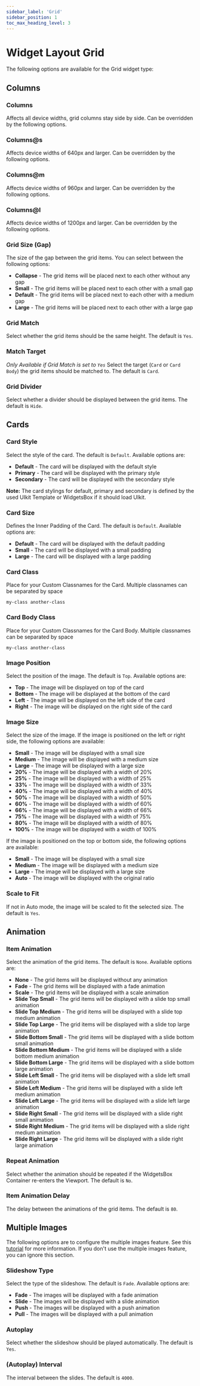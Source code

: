 ```yaml
---
sidebar_label: 'Grid'
sidebar_position: 1
toc_max_heading_level: 3
---
```


# Widget Layout Grid

The following options are available for the Grid widget type:

## Columns

### Columns


Affects all device widths, grid columns stay side by side. Can be overridden by the following options.

### Columns@s

Affects device widths of 640px and larger. Can be overridden by the following options.

### Columns@m

Affects device widths of 960px and larger. Can be overridden by the following options.

### Columns@l

Affects device widths of 1200px and larger. Can be overridden by the following options.

### Grid Size (Gap)

The size of the gap between the grid items. You can select between the following options:

- **Collapse** - The grid items will be placed next to each other without any gap
- **Small** - The grid items will be placed next to each other with a small gap
- **Default** - The grid items will be placed next to each other with a medium gap
- **Large** - The grid items will be placed next to each other with a large gap

### Grid Match

Select whether the grid items should be the same height. The default is ``Yes``.

### Match Target

*Only Available if Grid Match is set to ``Yes``*
Select the target (``Card`` or ``Card Body``) the grid items should be matched to. The default is ``Card``.

### Grid Divider

Select whether a divider should be displayed between the grid items. The default is ``Hide``.

## Cards

### Card Style

Select the style of the card. The default is ``Default``. Available options are:

- **Default** - The card will be displayed with the default style
- **Primary** - The card will be displayed with the primary style
- **Secondary** - The card will be displayed with the secondary style

<div class="alert alert--info">
  <strong>Note:</strong> The card stylings for default, primary and secondary is defined by the used 
UIkit Template or WidgetsBox if it should load UIkit.
</div>

### Card Size

Defines the Inner Padding of the Card. The default is ``Default``. Available options are:

- **Default** - The card will be displayed with the default padding
- **Small** - The card will be displayed with a small padding
- **Large** - The card will be displayed with a large padding

### Card Class

Place for your Custom Classnames for the Card. Multiple classnames can be separated by space

```
my-class another-class
```

### Card Body Class

Place for your Custom Classnames for the Card Body. Multiple classnames can be separated by space

```
my-class another-class
```

### Image Position

Select the position of the image. The default is ``Top``. Available options are:

- **Top** - The image will be displayed on top of the card
- **Bottom** - The image will be displayed at the bottom of the card
- **Left** - The image will be displayed on the left side of the card
- **Right** - The image will be displayed on the right side of the card

### Image Size

Select the size of the image. If the image is positioned on the left or right side, the following options are available:

- **Small** - The image will be displayed with a small size
- **Medium** - The image will be displayed with a medium size
- **Large** - The image will be displayed with a large size
- **20%** - The image will be displayed with a width of 20%
- **25%** - The image will be displayed with a width of 25%
- **33%** - The image will be displayed with a width of 33%
- **40%** - The image will be displayed with a width of 40%
- **50%** - The image will be displayed with a width of 50%
- **60%** - The image will be displayed with a width of 60%
- **66%** - The image will be displayed with a width of 66%
- **75%** - The image will be displayed with a width of 75%
- **80%** - The image will be displayed with a width of 80%
- **100%** - The image will be displayed with a width of 100%

If the image is positioned on the top or bottom side, the following options are available:

- **Small** - The image will be displayed with a small size
- **Medium** - The image will be displayed with a medium size
- **Large** - The image will be displayed with a large size
- **Auto** - The image will be displayed with the original ratio

### Scale to Fit

If not in Auto mode, the image will be scaled to fit the selected size. The default is ``Yes``.

## Animation

### Item Animation

Select the animation of the grid items. The default is ``None``. Available options are:

- **None** - The grid items will be displayed without any animation
- **Fade** - The grid items will be displayed with a fade animation
- **Scale** - The grid items will be displayed with a scale animation
- **Slide Top Small** - The grid items will be displayed with a slide top small animation
- **Slide Top Medium** - The grid items will be displayed with a slide top medium animation
- **Slide Top Large** - The grid items will be displayed with a slide top large animation
- **Slide Bottom Small** - The grid items will be displayed with a slide bottom small animation
- **Slide Bottom Medium** - The grid items will be displayed with a slide bottom medium animation
- **Slide Bottom Large** - The grid items will be displayed with a slide bottom large animation
- **Slide Left Small** - The grid items will be displayed with a slide left small animation
- **Slide Left Medium** - The grid items will be displayed with a slide left medium animation
- **Slide Left Large** - The grid items will be displayed with a slide left large animation
- **Slide Right Small** - The grid items will be displayed with a slide right small animation
- **Slide Right Medium** - The grid items will be displayed with a slide right medium animation
- **Slide Right Large** - The grid items will be displayed with a slide right large animation

### Repeat Animation

Select whether the animation should be repeated if the WidgetsBox Container re-enters the Viewport. The default
is ``No``.

### Item Animation Delay

The delay between the animations of the grid items. The default is ``80``.


## Multiple Images

The following options are to configure the multiple images feature. See
this [tutorial](/docs/widgetsbox/tutorials/multiple-images) for more information.
If you don't use the multiple images feature, you can ignore this section.

### Slideshow Type

Select the type of the slideshow. The default is ``Fade``. Available options are:

- **Fade** - The images will be displayed with a fade animation
- **Slide** - The images will be displayed with a slide animation
- **Push** - The images will be displayed with a push animation
- **Pull** - The images will be displayed with a pull animation

### Autoplay

Select whether the slideshow should be played automatically. The default is ``Yes``.

### (Autoplay) Interval

The interval between the slides. The default is ``4000``.